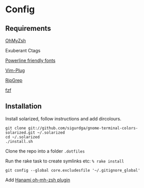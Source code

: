 # Config

## Requirements

[OhMyZsh](https://github.com/robbyrussell/oh-my-zsh)

Exuberant Ctags

[Powerline friendly fonts](https://github.com/powerline/fonts)

[Vim-Plug](https://github.com/junegunn/vim-plug)

[RipGrep](https://github.com/BurntSushi/ripgrep)

[fzf](https://github.com/junegunn/fzf)

## Installation

Install solarized, follow instructions and add dircolours.
```
git clone git://github.com/sigurdga/gnome-terminal-colors-solarized.git ~/.solarized
cd ~/.solarized
./install.sh
```

Clone the repo into a folder `.dotfiles`

Run the rake task to create symlinks etc:
`% rake install`

`git config --global core.excludesfile '~/.gitignore_global'`

Add [Hanami oh-mh-zsh plugin](https://github.com/davydovanton/hanami-zsh)

